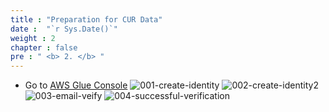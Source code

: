 ```yaml
---
title : "Preparation for CUR Data"
date :  "`r Sys.Date()`" 
weight : 2
chapter : false
pre : " <b> 2. </b> "
---
```


+ Go to [AWS Glue Console](https://console.aws.amazon.com/ses/home)
![001-create-identity](/images/2.3-ses/001-create-identity.png)
![002-create-identity2](/images/2.3-ses/002-create-identity2.png)
![003-email-veify](/images/2.3-ses/003-email-veify.png)
![004-successful-verification](/images/2.3-ses/004-successful-verification.png)
